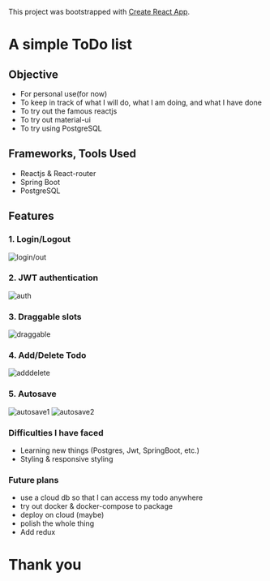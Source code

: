 This project was bootstrapped with [Create React App](https://github.com/facebook/create-react-app).

# A simple ToDo list

## Objective
* For personal use(for now)
* To keep in track of what I will do, what I am doing, and what I have done
* To try out the famous reactjs
* To try out material-ui
* To try using PostgreSQL

## Frameworks, Tools Used
* Reactjs & React-router
* Spring Boot 
* PostgreSQL

## Features
### 1. Login/Logout
![login/out](https://github.com/lpaqkosw/readmeImages/blob/master/muitest/loginout.gif)


### 2. JWT authentication
![auth](https://github.com/lpaqkosw/readmeImages/blob/master/muitest/auth.gif)


### 3. Draggable slots
![draggable](https://github.com/lpaqkosw/readmeImages/blob/master/muitest/drag.gif)


### 4. Add/Delete Todo
![adddelete](https://github.com/lpaqkosw/readmeImages/blob/master/muitest/adddelete.gif)


### 5. Autosave
![autosave1](https://github.com/lpaqkosw/readmeImages/blob/master/muitest/autosave1.gif)
![autosave2](https://github.com/lpaqkosw/readmeImages/blob/master/muitest/autosave2.gif)


### Difficulties I have faced
* Learning new things (Postgres, Jwt, SpringBoot, etc.)
* Styling & responsive styling

### Future plans
* use a cloud db so that I can access my todo anywhere
* try out docker & docker-compose to package
* deploy on cloud (maybe)
* polish the whole thing
* Add redux

# Thank you
